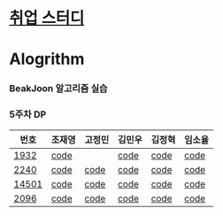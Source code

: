 

# [취업 스터디](https://github.com/sejong-algorithm/Algorithm/tree/master/%EC%B7%A8%EC%97%85%EC%8A%A4%ED%84%B0%EB%94%94)


# Alogrithm

### BeakJoon 알고리즘 실습

### 5주차 DP

| 번호                                           | 조재영                                                       | 고정민                                                       | 김민우                                                       | 김정혁                                                       | 임소율                                                       |
| ---------------------------------------------- | ------------------------------------------------------------ | ------------------------------------------------------------ | ------------------------------------------------------------ | ------------------------------------------------------------ | ------------------------------------------------------------ |
| [1932](https://www.acmicpc.net/problem/1932)   | [code](https://github.com/zojae031/Algorithm/blob/1Week/Zojae031/CodingTest/1932.cpp) |                                                              | [code](<https://github.com/KMinWoo/Algorithm-1/tree/4week/KMinWoo/2589.cpp>) | [code](https://github.com/wjdgur778/Algorithm/blob/5week/wjdgur778/JH_1932.cpp) | [code](https://github.com/syli9526/Algorithm-1/blob/3Week/syli9526/BJ10026.cpp) |
| [2240](https://www.acmicpc.net/problem/2240)   | [code](https://github.com/zojae031/Algorithm/blob/1Week/Zojae031/CodingTest/2240.cpp) | [code](https://github.com/JeongMinGo/Algorithm-1/blob/1Week/JeongMinGo/BJ1541.java) | [code](<https://github.com/KMinWoo/Algorithm-1/tree/4week/KMinWoo/4963.cpp>) | [code](https://github.com/wjdgur778/Algorithm/blob/5week/wjdgur778/JH_2240.cpp) | [code](https://github.com/syli9526/Algorithm-1/blob/1Week/syli9526/BJ4179.cpp) |
| [14501](https://www.acmicpc.net/problem/14501) | [code](https://github.com/zojae031/Algorithm/blob/1Week/Zojae031/CodingTest/14501.cpp) | [code](https://github.com/JeongMinGo/Algorithm-1/blob/1Week/JeongMinGo/BJ14717.java) | [code](<https://github.com/KMinWoo/Algorithm-1/tree/4week/KMinWoo/7569.cpp>) | [code](https://github.com/wjdgur778/Algorithm/blob/5week/wjdgur778/JH_14501.cpp) | [code](https://github.com/syli9526/Algorithm-1/blob/1Week/syli9526/BJ1707.cpp) |
| [2096](https://www.acmicpc.net/problem/2096)   | [code](https://github.com/zojae031/Algorithm/blob/1Week/Zojae031/CodingTest/2096.cpp) | [code](https://github.com/JeongMinGo/Algorithm-1/blob/1Week/JeongMinGo/BJ14717.java) | [code](<https://github.com/KMinWoo/Algorithm-1/tree/4week/KMinWoo/1260.cpp>) | [code](https://github.com/wjdgur778/Algorithm/blob/5week/wjdgur778/JH_2096.cpp) | [code](https://github.com/syli9526/Algorithm-1/blob/3Week/syli9526/BJ9372.cpp) |

